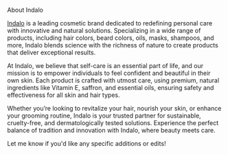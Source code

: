 About Indalo

<a href="https://www.indalo.com" target="_blank">Indalo</a>
 is a leading cosmetic brand dedicated to redefining personal care with innovative and natural solutions. Specializing in a wide range of products, including hair colors, beard colors, oils, masks, shampoos, and more, Indalo blends science with the richness of nature to create products that deliver exceptional results.

At Indalo, we believe that self-care is an essential part of life, and our mission is to empower individuals to feel confident and beautiful in their own skin. Each product is crafted with utmost care, using premium, natural ingredients like Vitamin E, saffron, and essential oils, ensuring safety and effectiveness for all skin and hair types.

Whether you’re looking to revitalize your hair, nourish your skin, or enhance your grooming routine, Indalo is your trusted partner for sustainable, cruelty-free, and dermatologically tested solutions. Experience the perfect balance of tradition and innovation with Indalo, where beauty meets care.

Let me know if you'd like any specific additions or edits!

